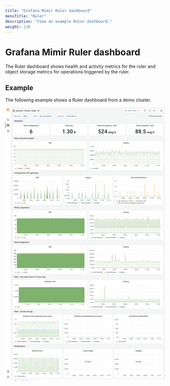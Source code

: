 ```yaml
---
title: "Grafana Mimir Ruler dashboard"
menuTitle: "Ruler"
description: "View an example Ruler dashboard."
weight: 130
---
```


# Grafana Mimir Ruler dashboard

The Ruler dashboard shows health and activity metrics for the ruler and object storage metrics for operations triggered by the ruler.

## Example

The following example shows a Ruler dashboard from a demo cluster.

![Grafana Mimir ruler dashboard](../../../images/dashboards/mimir-ruler.png)
